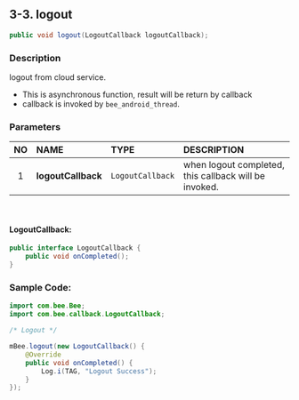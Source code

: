## 3-3. logout

```java
public void logout(LogoutCallback logoutCallback);
```

### Description

logout from cloud service.

* This is asynchronous function, result will be return by callback
* callback is invoked by `bee_android_thread`.

### Parameters

| NO | NAME | TYPE | DESCRIPTION |
| :---: | :--- | :--- | :--- |
| 1 | **logoutCallback** | `LogoutCallback` | when logout completed, this callback will be invoked. |

<br>

#### LogoutCallback:

```java
public interface LogoutCallback {
    public void onCompleted();
}
```

### Sample Code:

```java
import com.bee.Bee;
import com.bee.callback.LogoutCallback;

/* Logout */

mBee.logout(new LogoutCallback() {
    @Override
    public void onCompleted() {
        Log.i(TAG, "Logout Success");
    }
});
```
